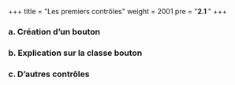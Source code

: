 +++
title = "Les premiers contrôles"
weight = 2001
pre = "<b>2.1 </b>"
+++

### a. Création d’un bouton 

### b. Explication sur la classe bouton 

### c. D’autres contrôles 